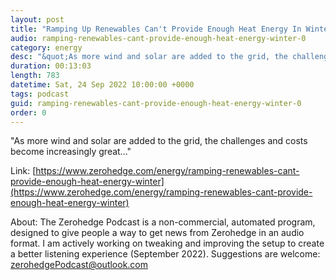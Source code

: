 ```yaml
---
layout: post
title: "Ramping Up Renewables Can't Provide Enough Heat Energy In Winter"
audio: ramping-renewables-cant-provide-enough-heat-energy-winter-0
category: energy
desc: "&quot;As more wind and solar are added to the grid, the challenges and costs become increasingly great...&quot;"
duration: 00:13:03
length: 783
datetime: Sat, 24 Sep 2022 10:00:00 +0000
tags: podcast
guid: ramping-renewables-cant-provide-enough-heat-energy-winter-0
order: 0
---
```

&quot;As more wind and solar are added to the grid, the challenges and costs become increasingly great...&quot;

Link: [https://www.zerohedge.com/energy/ramping-renewables-cant-provide-enough-heat-energy-winter](https://www.zerohedge.com/energy/ramping-renewables-cant-provide-enough-heat-energy-winter)

About: The Zerohedge Podcast is a non-commercial, automated program, designed to give people a way to get news from Zerohedge in an audio format.  I am actively working on tweaking and improving the setup to create a better listening experience (September 2022).  Suggestions are welcome: [zerohedgePodcast@outlook.com](mailto:zerohedgePodcast@outlook.com)